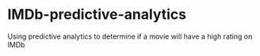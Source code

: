 # IMDb-predictive-analytics
Using predictive analytics to determine if a movie will have a high rating on IMDb
